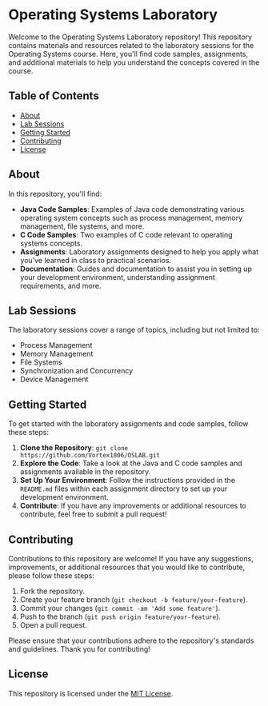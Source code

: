 # Operating Systems Laboratory

Welcome to the Operating Systems Laboratory repository! This repository contains materials and resources related to the laboratory sessions for the Operating Systems course. Here, you'll find code samples, assignments, and additional materials to help you understand the concepts covered in the course.

## Table of Contents

- [About](#about)
- [Lab Sessions](#lab-sessions)
- [Getting Started](#getting-started)
- [Contributing](#contributing)
- [License](#license)

## About

In this repository, you'll find:

- **Java Code Samples**: Examples of Java code demonstrating various operating system concepts such as process management, memory management, file systems, and more.
- **C Code Samples**: Two examples of C code relevant to operating systems concepts.
- **Assignments**: Laboratory assignments designed to help you apply what you've learned in class to practical scenarios.
- **Documentation**: Guides and documentation to assist you in setting up your development environment, understanding assignment requirements, and more.

## Lab Sessions

The laboratory sessions cover a range of topics, including but not limited to:

- Process Management
- Memory Management
- File Systems
- Synchronization and Concurrency
- Device Management

## Getting Started

To get started with the laboratory assignments and code samples, follow these steps:

1. **Clone the Repository**: `git clone https://github.com/Vortex1806/OSLAB.git`
2. **Explore the Code**: Take a look at the Java and C code samples and assignments available in the repository.
3. **Set Up Your Environment**: Follow the instructions provided in the `README.md` files within each assignment directory to set up your development environment.
4. **Contribute**: If you have any improvements or additional resources to contribute, feel free to submit a pull request!

## Contributing

Contributions to this repository are welcome! If you have any suggestions, improvements, or additional resources that you would like to contribute, please follow these steps:

1. Fork the repository.
2. Create your feature branch (`git checkout -b feature/your-feature`).
3. Commit your changes (`git commit -am 'Add some feature'`).
4. Push to the branch (`git push origin feature/your-feature`).
5. Open a pull request.

Please ensure that your contributions adhere to the repository's standards and guidelines. Thank you for contributing!

## License

This repository is licensed under the [MIT License](LICENSE).
